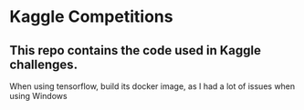 # Kaggle Competitions
## This repo contains the code used in Kaggle challenges.

When using tensorflow, build its docker image, as I had a lot of issues when
using Windows 
